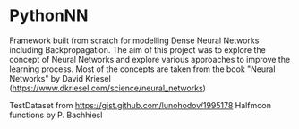 # PythonNN
Framework built from scratch for modelling Dense Neural Networks including Backpropagation. The aim of this project was to explore the concept of Neural Networks and explore various approaches to improve the learning process. Most of the concepts are taken from the book "Neural Networks" by David Kriesel (https://www.dkriesel.com/science/neural_networks)

TestDataset from https://gist.github.com/lunohodov/1995178
Halfmoon functions by P. Bachhiesl
